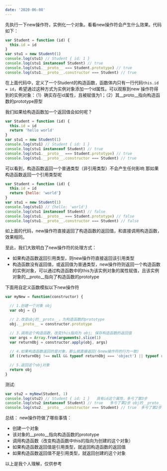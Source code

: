 ```yaml
---
date: '2020-06-08'
---
```



先执行一下new操作符，实例化一个对象。看看new操作符会产生什么效果。代码如下：
```javascript
var Student = function (id) {
  this.id = id
}
var stu1 = new Student(1)
console.log(stu1) // Student { id: 1 }
console.log(stu1 instanceof Student) // true
console.log(stu1.__proto__ === Student.prototype) // true
console.log(stu1.__proto__.constructor === Student) // true

```
在上面代码中，定义了一个Student的构造函数，函数体内只有一行代码`this.id = id`，希望通过这种方式为实例对象添加一个id属性。可以观察到new 操作符得到的实例对象：（1）确实存在id属性，且被赋值为1；（2）其__proto__指向构造函数的prototype原型

我们如果给构造函数加一个返回值会如何呢？
```javascript
var Student = function (id) {
  this.id = id
  return 'hello world'
}
var stu1 = new Student(1)
console.log(stu1) // Student { id: 1 }
console.log(stu1 instanceof Student) // true
console.log(stu1.__proto__ === Student.prototype) // true
console.log(stu1.__proto__.constructor === Student) // true
```
可以看到，构造函数返回一个普通类型（非引用类型）不会产生任何影响
那如果构造函数返回一个引用类型呢
```javascript
var Student = function (id) {
  this.id = id
  return {hello: 'world'}
}
var stu1 = new Student(1)
console.log(stu1) // {hello: 'world'}
console.log(stu1 instanceof Student) // false
console.log(stu1.__proto__ === Student.prototype) // false
console.log(stu1.__proto__.constructor === Student) // false
```
如上面的代码，new操作符直接返回了构造函数的返回值，和直接调用构造函数，效果相同。

至此，我们大致明白了new操作符的处理方式：
- 如果构造函数返回引用类型，则new操作符直接返回该引用类型
- 构造函数没有返回值，或返回值为普通类型，new操作符则返回一个构造函数的实例对象，可以通过构造函数中的this为该实例对象的属性赋值，且该实例对象的__proto__指向了构造函数的prototype

下面用自定义函数模拟以下new操作符
```javascript
var myNew = function(constructor) {

  // 1.创建一个对象 obj
  var obj = {}

  // 2.改变obj的__proto__，为构造函数的prototype
  obj.__proto__ = constructor.prototype

  // 3.调用这个构造函数，改变this指向为 obj; 保存构造函数的返回值
  var args = Array.from(arguments).slice(1)
  var returnObj = constructor.apply(obj, args)
  
  // 4.如果构造函数返回的是对象，那么就直接返回(与new操作符的行为一致)
  if ((returnObj !== null && typeof returnObj === 'object') || typeof returnObj === 'function') return returnObj

  // 5.返回这个obj对象
  return obj
}
```
测试:
```javascript
var stu2 = myNew(Student, 1)
console.log(stu2) // Student { id: 1 }   具有id这个属性，多亏了第3步
console.log(stu2 instanceof Student) // true   多亏了第2步 obj的__proto__原型指向了Student的prototype对象   
console.log(stu2.__proto__.constructor === Student) // true  多亏了第2步，Student.prototype.constructor 指向Student本身
```

总结：
new操作符做了哪些事情：
- 创建一个对象
- 该对象的__proto__指向构造函数的prototype
- 调用构造函数（改变构造函数中this的指向为创建的这个对象）
- 如果构造函数返回值是引用类型，就返回构造函数的返回值
- 如果构造函数返回值不是引用类型，就返回创建的这个对象

以上是我个人理解，仅供参考
